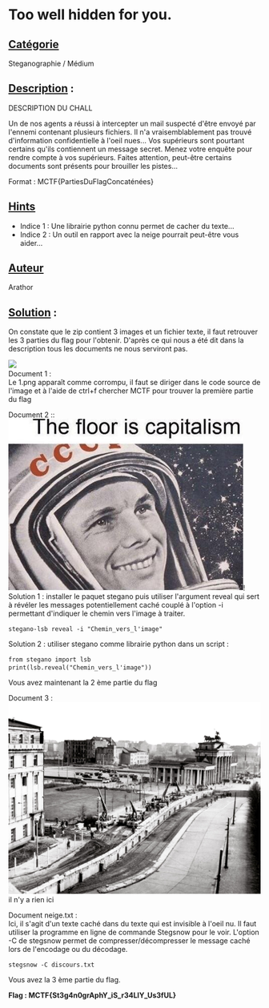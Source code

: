 # **Too well hidden for you**.
## <u>**Catégorie**</u>

Steganographie / Médium

## <u>**Description**</u> :


DESCRIPTION DU CHALL

Un de nos agents a réussi à intercepter un mail suspecté d'être envoyé par l'ennemi contenant plusieurs fichiers. Il n'a vraisemblablement pas trouvé d'information confidentielle à l'oeil nues... Vos supérieurs sont pourtant certains qu'ils contiennent un message secret. 
Menez votre enquête pour rendre compte à vos supérieurs. Faites attention, peut-être certains documents sont présents pour brouiller les pistes...


Format : MCTF{PartiesDuFlagConcaténées}


## <u>Hints</u> 

- Indice 1 : Une librairie python connu permet de cacher du texte...
- Indice 2 : Un outil en rapport avec la neige pourrait peut-être vous aider...

## <u>Auteur</u> 

Arathor

## <u>Solution</u> :

On constate que le zip contient 3 images et un fichier texte, il faut retrouver les 3 parties du flag pour l'obtenir. D'après ce qui nous a été dit dans la description tous les documents ne nous serviront pas. 


![](./chall/1.png)  
Document 1 :  
Le 1.png apparaît comme corrompu, il faut se diriger dans le code source de l'image et à l'aide de ctrl+f chercher MCTF pour trouver la première partie du flag


Document 2 ::
 ![](./chall/2.png)!  
Solution 1 : installer le paquet stegano puis utiliser l'argument reveal qui sert à révéler les messages potentiellement caché couplé à l'option -i permettant d'indiquer le chemin vers l'image à traiter.

    stegano-lsb reveal -i "Chemin_vers_l'image"

Solution 2 : utiliser stegano comme librairie python dans un script :

    from stegano import lsb
    print(lsb.reveal("Chemin_vers_l'image"))

Vous avez maintenant la 2 ème partie du flag


Document 3 :  
 ![](./chall/3.png)  
il n'y a rien ici 

Document neige.txt :  
Ici, il s'agit d'un texte caché dans du texte qui est invisible à l'oeil nu. Il faut utiliser la programme en ligne de commande Stegsnow pour le voir.
L'option -C de stegsnow permet de compresser/décompresser le message caché lors de l'encodage ou du décodage. 

    stegsnow -C discours.txt

Vous avez la 3 ème partie du flag.

**Flag : MCTF{St3g4n0grAphY_iS_r34LlY_Us3fUL}**
